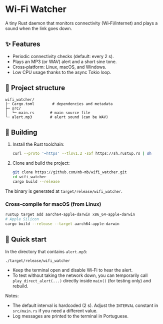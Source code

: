 # Wi‑Fi Watcher

A tiny Rust daemon that monitors connectivity (Wi‑Fi/Internet) and plays a sound when the link goes down.

## ✨ Features

- Periodic connectivity checks (default: every 2 s).
- Plays an MP3 (or WAV) alert and a short sine tone.
- Cross‑platform: Linux, macOS, and Windows.
- Low CPU usage thanks to the async Tokio loop.

## 📂 Project structure

```text
wifi_watcher/
├─ Cargo.toml        # dependencies and metadata
├─ src/
│  └─ main.rs       # main source file
└─ alert.mp3        # alert sound (can be WAV)
```

## 🔧 Building

1. Install the Rust toolchain:
   ```sh
   curl --proto '=https' --tlsv1.2 -sSf https://sh.rustup.rs | sh
   ```

2. Clone and build the project:
   ```sh
   git clone https://github.com/mb-mb/wifi_watcher.git
   cd wifi_watcher
   cargo build --release
   ```

The binary is generated at `target/release/wifi_watcher`.

### Cross‑compile for macOS (from Linux)
```sh
rustup target add aarch64-apple-darwin x86_64-apple-darwin
# Apple Silicon
cargo build --release --target aarch64-apple-darwin
```

## 🚀 Quick start

In the directory that contains `alert.mp3`:
```sh
./target/release/wifi_watcher
```

- Keep the terminal open and disable Wi‑Fi to hear the alert.
- To test without taking the network down, you can temporarily call `play_direct_alert(...)` directly inside `main()` (for testing only) and rebuild.

Notes:
- The default interval is hardcoded (2 s). Adjust the `INTERVAL` constant in `src/main.rs` if you need a different value.
- Log messages are printed to the terminal in Portuguese.


